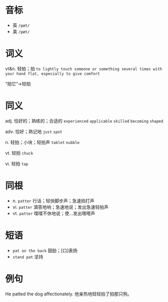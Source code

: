 # 音标

- 英 `/pæt/`
- 美 `/pæt/`

# 词义

vt&n. 轻拍；拍
`to lightly touch someone or something several times with your hand flat, especially to give comfort`



“拍它”→轻拍

# 同义

adj. 恰好的；熟练的；合适的
`experienced` `applicable` `skilled` `becoming` `shaped`

adv. 恰好；熟记地
`just` `spot`

n. 轻拍；小块；轻拍声
`tablet` `nubble`

vt. 轻拍
`chuck`

vi. 轻拍
`tap`

# 同根

- n. `patter` 行话；轻快脚步声；急速拍打声
- vi. `patter` 滴答地响；急速地说；发出急速轻拍声
- vt. `patter` 喋喋不休地说；使…发出嗒嗒声

# 短语

- `pat on the back` 鼓励；[口]表扬
- `stand pat` 坚持

# 例句

He patted the dog affectionately.
他亲热地轻轻拍了拍那只狗。


